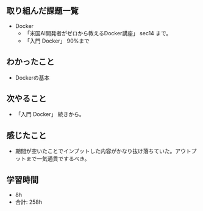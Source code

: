 ## 取り組んだ課題一覧

- Docker
  - 「米国AI開発者がゼロから教えるDocker講座」 sec14 まで。
  - 「入門 Docker」 90%まで

## わかったこと

- Dockerの基本

## 次やること

- 「入門 Docker」 続きから。

## 感じたこと

- 期間が空いたことでインプットした内容がかなり抜け落ちていた。アウトプットまで一気通貫でするべき。

## 学習時間

- 8h
- 合計: 258h